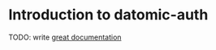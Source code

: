 # Introduction to datomic-auth

TODO: write [great documentation](http://jacobian.org/writing/what-to-write/)
